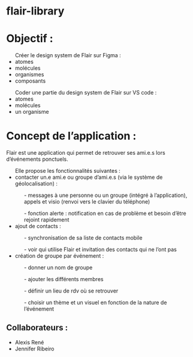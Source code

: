 # flair-library

<h1>Objectif :</h1>
<ul>Créer le design system de Flair sur Figma :
<li>atomes</li>
<li>molécules</li>
<li>organismes</li>
<li>composants</li></ul>

<ul>Coder une partie du design system de Flair sur VS code :
<li>atomes</li>
<li>molécules</li>
<li>un organisme</li></ul>

<h1>Concept de l’application :</h1>
<p>Flair est une application qui permet de retrouver ses ami.e.s lors d’événements ponctuels.</p>

<ul>Elle propose les fonctionnalités suivantes :
<li>contacter un.e ami.e ou groupe d’ami.e.s (via le système de géolocalisation) :</li>
<ol>- messages à une personne ou un groupe (intégré à l’application), appels et visio (renvoi
vers le clavier du téléphone)</ol>
<ol>- fonction alerte : notification en cas de problème et besoin d’être rejoint rapidement</ol>

<li>ajout de contacts :</li>
<ol>- synchronisation de sa liste de contacts mobile</ol>
<ol>- voir qui utilise Flair et invitation des contacts qui ne l’ont pas</ol>

<li>création de groupe par événement :</li>
<ol>- donner un nom de groupe</ol>
<ol>- ajouter les différents membres</ol>
<ol>- définir un lieu de rdv où se retrouver</ol>
<ol>- choisir un thème et un visuel en fonction de la nature de l’événement</ol></ul>

<h2>Collaborateurs :</h2>
<ul><li>Alexis René</li>
<li>Jennifer Ribeiro</li></ul>
